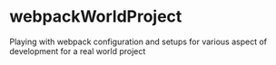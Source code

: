 # webpackWorldProject
Playing with webpack configuration and setups for various aspect of development for a real world project
